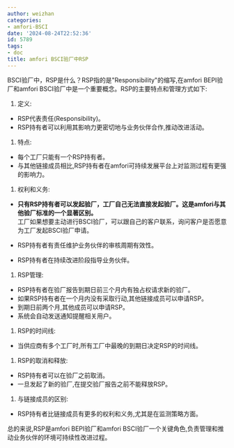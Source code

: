 ```yaml
---
author: weizhan
categories:
- amfori-BSCI
date: '2024-08-24T22:52:36'
id: 5789
tags:
- doc
title: amfori BSCI验厂中RSP
---
```


BSCI验厂中，RSP是什么？RSP指的是"Responsibility"的缩写,在amfori BEPI验厂和amfori
BSCI验厂中是一个重要概念。RSP的主要特点和管理方式如下:  
  
  1. 定义:

  * RSP代表责任(Responsibility)。
  * RSP持有者可以利用其影响力更密切地与业务伙伴合作,推动改进活动。

  1. 特点:

  * 每个工厂只能有一个RSP持有者。
  * 与其他链接成员相比,RSP持有者在amfori可持续发展平台上对监测过程有更强的影响力。

  1. 权利和义务:

  * **只有RSP持有者可以发起验厂，工厂自己无法直接发起验厂。这是amfori与其他验厂标准的一个显著区别。**  
工厂如果想要主动进行BSCI验厂，可以跟自己的客户联系，询问客户是否愿意为工厂发起BSCI验厂申请。

  * RSP持有者有责任维护业务伙伴的审核周期有效性。
  * RSP持有者在持续改进阶段指导业务伙伴。

  1. RSP管理:

  * RSP持有者在验厂报告到期日前三个月内有独占权请求新的验厂。
  * 如果RSP持有者在一个月内没有采取行动,其他链接成员可以申请RSP。
  * 到期日前两个月,其他成员可以申请RSP。
  * 系统会自动发送通知提醒相关用户。

  1. RSP的时间线:

  * 当供应商有多个工厂时,所有工厂中最晚的到期日决定RSP的时间线。

  1. RSP的取消和释放:

  * RSP持有者可以在验厂之前取消。
  * 一旦发起了新的验厂,在提交验厂报告之前不能释放RSP。

  1. 与链接成员的区别:

  * RSP持有者比链接成员有更多的权利和义务,尤其是在监测策略方面。

总的来说,RSP是amfori BEPI验厂和amfori BSCI验厂一个关键角色,负责管理和推动业务伙伴的环境可持续性改进过程。

